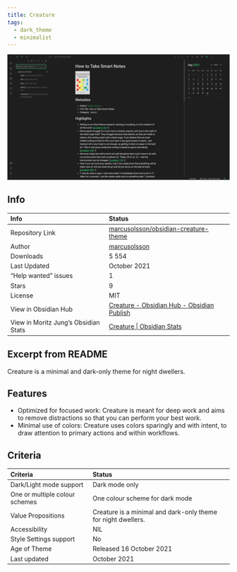 ```yaml
---
title: Creature
tags:
  - dark_theme
  - minimalist
---
```


<img src="https://raw.githubusercontent.com/marcusolsson/obsidian-creature-theme/refs/heads/main/screenshot.png">

## Info

| Info                                 | Status                                                                                                                                                   |
| :----------------------------------- | :------------------------------------------------------------------------------------------------------------------------------------------------------- |
| Repository Link                      | [marcusolsson/obsidian-creature-theme](https://github.com/marcusolsson/obsidian-creature-theme)                                                          |
| Author                               | [marcusolsson](https://github.com/marcusolsson)                                                                                                          |
| Downloads                            | 5 554                                                                                                                                                    |
| Last Updated                         | October 2021                                                                                                                                             |
| “Help wanted” issues                 | 1                                                                                                                                                        |
| Stars                                | 9                                                                                                                                                        |
| License                              | MIT                                                                                                                                                      |
| View in Obsidian Hub                 | [Creature \- Obsidian Hub \- Obsidian Publish](https://publish.obsidian.md/hub/02+-+Community+Expansions/02.05+All+Community+Expansions/Themes/Creature) |
| View in Moritz Jung’s Obsidian Stats | [Creature \| Obsidian Stats](https://www.moritzjung.dev/obsidian-stats/themes/creature/)                                                                 |

## Excerpt from README

Creature is a minimal and dark-only theme for night dwellers.

## Features

- Optimized for focused work: Creature is meant for deep work and aims to remove distractions so that you can perform your best work.
- Minimal use of colors: Creature uses colors sparingly and with intent, to draw attention to primary actions and within workflows.

## Criteria

| Criteria                       | Status                                                        |
| :----------------------------- | :------------------------------------------------------------ |
| Dark/Light mode support        | Dark mode only                                                |
| One or multiple colour schemes | One colour scheme for dark mode                               |
| Value Propositions             | Creature is a minimal and dark-only theme for night dwellers. |
| Accessibility                  | NIL                                                           |
| Style Settings support         | No                                                            |
| Age of Theme                   | Released 16 October 2021                                      |
| Last updated                   | October 2021                                                  |
